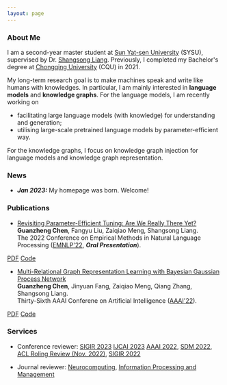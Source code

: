 ```yaml
---
layout: page
---
```



### About Me

I am a second-year master student at [Sun Yat-sen University](https://www.sysu.edu.cn/) (SYSU), supervised by Dr. [Shangsong Liang](https://cse.sysu.edu.cn/content/4569).
Previously, I completed my Bachelor's degree at [Chongqing University](https://www.cqu.edu.cn/) (CQU) in 2021.

My long-term research goal is to make machines speak and write like humans with knowledges.
In particular, I am mainly interested in **language models** and **knowledge graphs**.
For the language models, I am recently working on
- facilitating large language models (with knowledge) for understanding and generation;
- utilising large-scale pretrained language models by parameter-efficient way.<br>

For the knowledge graphs, I focus on knowledge graph injection for language models and knowledge graph representation.



### News


- ***Jan 2023:*** My homepage was born. Welcome!



### Publications


- [Revisiting Parameter-Efficient Tuning: Are We Really There Yet?](https://arxiv.org/abs/2202.07962)<br>
**Guanzheng Chen**, Fangyu Liu, Zaiqiao Meng, Shangsong Liang.<br>
The 2022 Conference on Empirical Methods in Natural Language Processing ([EMNLP'22](https://2022.emnlp.org/), ***Oral Presentation***).
<div class="btn-links">
<a class="btn btn-outline-primary btn-page-header btn-sm" href="https://arxiv.org/pdf/2202.07962.pdf" target="_blank" rel="noopener">PDF</a>
<a class="btn btn-outline-primary btn-page-header btn-sm" href="https://github.com/guanzhchen/petuning" target="_blank" rel="noopener">Code</a>
</div>


- [Multi-Relational Graph Representation Learning with Bayesian Gaussian Process Network](https://ojs.aaai.org/index.php/AAAI/article/view/20492)<br>
**Guanzheng Chen**, Jinyuan Fang, Zaiqiao Meng, Qiang Zhang, Shangsong Liang.<br>
Thirty-Sixth AAAI Conferene on Artificial Intelligence ([AAAI'22](https://aaai.org/Conferences/AAAI-22/)).<br>
<div class="btn-links">
<a class="btn btn-outline-primary btn-page-header btn-sm" href="{{site.url}}/data/papers/8491.ChenG_with_appendix.pdf" target="_blank" rel="noopener">PDF</a>
<a class="btn btn-outline-primary btn-page-header btn-sm" href="https://github.com/sysu-gzchen/GGPN" target="_blank" rel="noopener">Code</a>
</div>


### Services

- Conference reviewer: [SIGIR 2023](https://sigir.org/sigir2023/) [IJCAI 2023](https://ijcai-23.org/) [AAAI 2022](https://aaai.org/Conferences/AAAI-22/), [SDM 2022](https://www.siam.org/conferences/cm/conference/sdm22), [ACL Roling Review (Nov. 2022)](https://aclrollingreview.org/), [SIGIR 2022](https://sigir.org/sigir2022/)

- Journal reviewer: [Neurocomputing](https://www.sciencedirect.com/journal/neurocomputing), [Information Processing and Management](https://www.sciencedirect.com/journal/information-processing-and-management)